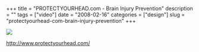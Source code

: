 +++
title = "PROTECTYOURHEAD.com - Brain Injury Prevention"
description = ""
tags = ["video"]
date = "2008-02-16"
categories = ["design"]
slug = "protectyourhead-com-brain-injury-prevention"
+++


 

  <div id="screens-thumbs" class="clearfix">
    <div class="txt-center" id="design-submission"><a href="http://www.protectyourhead.com/"><img id='bluga-thumbnail-924' class='bluga-thumbnail large' src='/media/bluga/
wt47f279dc9678e_0.jpg'/></a></div>  
  </div>   
<p><a href="http://www.protectyourhead.com/">http://www.protectyourhead.com/</a></p>




